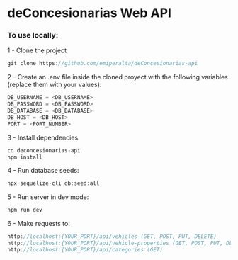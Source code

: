 # deConcesionarias Web API

### To use locally:

1 - Clone the project

```javascript
git clone https://github.com/emiperalta/deConcesionarias-api
```

2 - Create an .env file inside the cloned proyect with the following variables (replace them with your values):

```javascript
DB_USERNAME = <DB_USERNAME>
DB_PASSWORD = <DB_PASSWORD>
DB_DATABASE = <DB_DATABASE>
DB_HOST = <DB_HOST>
PORT = <PORT_NUMBER>
```

3 - Install dependencies:

```javascript
cd deconcesionarias-api
npm install
```

4 - Run database seeds:

```javascript
npx sequelize-cli db:seed:all
```

5 - Run server in dev mode:

```javascript
npm run dev
```

6 - Make requests to:

```javascript
http://localhost:{YOUR_PORT}/api/vehicles (GET, POST, PUT, DELETE)
http://localhost:{YOUR_PORT}/api/vehicle-properties (GET, POST, PUT, DELETE)
http://localhost:{YOUR_PORT}/api/categories (GET)
```
